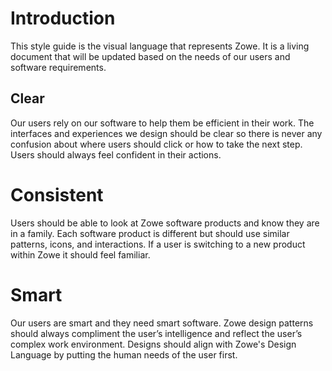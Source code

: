 # Introduction

This style guide is the visual language that represents Zowe. It is a living document that will be updated based on the needs of our users and software requirements.

## Clear
Our users rely on our software to help them be efficient in their work. The interfaces and experiences we design should be clear so there is never any confusion about where users should click or how to take the next step. Users should always feel confident in their actions.

# Consistent
Users should be able to look at Zowe software products and know they are in a family. Each software product is different but should use similar patterns, icons, and interactions. If a user is switching to a new product within Zowe it should feel familiar.

# Smart
Our users are smart and they need smart software. Zowe design patterns should always compliment the user’s intelligence and reflect the user’s complex work environment. Designs should align with Zowe's Design Language by putting the human needs of the user first.
